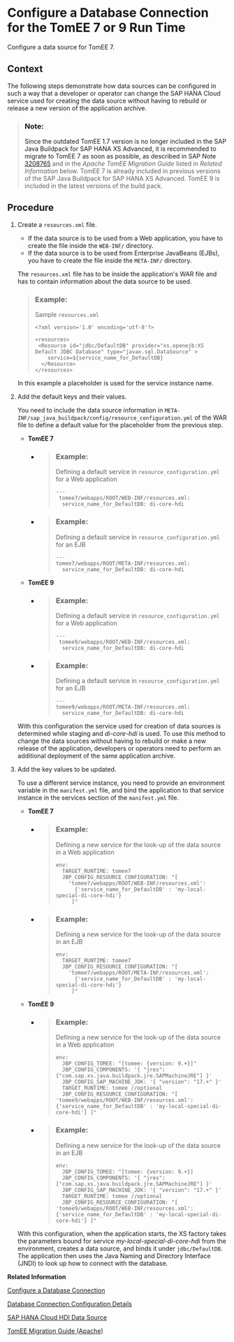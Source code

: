 <!-- loiob3092cdd8e754a08a9e86006a53c4cca -->

# Configure a Database Connection for the TomEE 7 or 9 Run Time

Configure a data source for TomEE 7.



<a name="loiob3092cdd8e754a08a9e86006a53c4cca__context_azc_zn2_dhb"/>

## Context

The following steps demonstrate how data sources can be configured in such a way that a developer or operator can change the SAP HANA Cloud service used for creating the data source without having to rebuild or release a new version of the application archive.

> ### Note:  
> Since the outdated TomEE 1.7 version is no longer included in the SAP Java Buildpack for SAP HANA XS Advanced, it is recommended to migrate to TomEE 7 as soon as possible, as described in SAP Note [3208765](https://me.sap.com/notes/3208765) and in the *Apache TomEE Migration Guide* listed in *Related Information* below. TomEE 7 is already included in previous versions of the SAP Java Buildpack for SAP HANA XS Advanced. TomEE 9 is included in the latest versions of the build pack.



<a name="loiob3092cdd8e754a08a9e86006a53c4cca__steps_rdj_xgz_jv"/>

## Procedure

1.  Create a `resources.xml` file.

    -   If the data source is to be used from a Web application, you have to create the file inside the `WEB-INF/` directory.
    -   If the data source is to be used from Enterprise JavaBeans \(EJBs\), you have to create the file inside the `META-INF/` directory.

    The `resources.xml` file has to be inside the application's WAR file and has to contain information about the data source to be used.

    > ### Example:  
    > Sample `resources.xml`
    > 
    > ```
    > <?xml version='1.0' encoding='utf-8'?>
    > 
    > <resources>
    >  <Resource id="jdbc/DefaultDB" provider="xs.openejb:XS Default JDBC Database" type="javax.sql.DataSource" >
    >     service=${service_name_for_DefaultDB}
    >   </Resource>
    > </resources>
    > 
    > ```

    In this example a placeholder is used for the service instance name.

2.  Add the default keys and their values.

    You need to include the data source information in `META-INF/sap_java_buildpack/config/resource_configuration.yml` of the WAR file to define a default value for the placeholder from the previous step.

    -   **TomEE 7**
        -   > ### Example:  
            > Defining a default service in `resource_configuration.yml` for a Web application
            > 
            > ```
            > ---
            >  tomee7/webapps/ROOT/WEB-INF/resources.xml:
            >   service_name_for_DefaultDB: di-core-hdi
            > ```

        -   > ### Example:  
            > Defining a default service in `resource_configuration.yml` for an EJB
            > 
            > ```
            > ---
            > tomee7/webapps/ROOT/META-INF/resources.xml:
            >   service_name_for_DefaultDB: di-core-hdi
            > ```



    -   **TomEE 9**
        -   > ### Example:  
            > Defining a default service in `resource_configuration.yml` for a Web application
            > 
            > ```
            > ---
            >  tomee9/webapps/ROOT/WEB-INF/resources.xml:
            >   service_name_for_DefaultDB: di-core-hdi
            > ```

        -   > ### Example:  
            > Defining a default service in `resource_configuration.yml` for an EJB
            > 
            > ```
            > ---
            > tomee9/webapps/ROOT/META-INF/resources.xml:
            >   service_name_for_DefaultDB: di-core-hdi
            > ```



    With this configuration the service used for creation of data sources is determined while staging and *di-core-hdi* is used. To use this method to change the data sources without having to rebuild or make a new release of the application, developers or operators need to perform an additional deployment of the same application archive.

3.  Add the key values to be updated.

    To use a different service instance, you need to provide an environment variable in the `manifest.yml` file, and bind the application to that service instance in the services section of the `manifest.yml` file.

    -   **TomEE 7**
        -   > ### Example:  
            > Defining a new service for the look-up of the data source in a Web application
            > 
            > ```
            > env:
            >   TARGET_RUNTIME: tomee7
            >   JBP_CONFIG_RESOURCE_CONFIGURATION: "[
            >     'tomee7/webapps/ROOT/WEB-INF/resources.xml':
            >       {'service_name_for_DefaultDB' : 'my-local-special-di-core-hdi'}
            >      ]"
            > 
            > ```

        -   > ### Example:  
            > Defining a new service for the look-up of the data source in an EJB
            > 
            > ```
            > env:
            >   TARGET_RUNTIME: tomee7
            >   JBP_CONFIG_RESOURCE_CONFIGURATION: "[
            >     'tomee7/webapps/ROOT/META-INF/resources.xml':
            >       {'service_name_for_DefaultDB' : 'my-local-special-di-core-hdi'}
            >      ]"
            > 
            > ```


    -   **TomEE 9**
        -   > ### Example:  
            > Defining a new service for the look-up of the data source in a Web application
            > 
            > ```
            > env:
            >   JBP_CONFIG_TOMEE: "[tomee: {version: 9.+}]"
            >   JBP_CONFIG_COMPONENTS: '{ "jres": ["com.sap.xs.java.buildpack.jre.SAPMachineJRE"] }'
            >   JBP_CONFIG_SAP_MACHINE_JDK: '{ "version": "17.+" }'
            >   TARGET_RUNTIME: tomee //optional
            >   JBP_CONFIG_RESOURCE_CONFIGURATION: "[ 'tomee9/webapps/ROOT/WEB-INF/resources.xml': {'service_name_for_DefaultDB' : 'my-local-special-di-core-hdi'} ]" 
            > ```

        -   > ### Example:  
            > Defining a new service for the look-up of the data source in an EJB
            > 
            > ```
            > env:
            >   JBP_CONFIG_TOMEE: "[tomee: {version: 9.+}]
            >   JBP_CONFIG_COMPONENTS: '{ "jres": ["com.sap.xs.java.buildpack.jre.SAPMachineJRE"] }'
            >   JBP_CONFIG_SAP_MACHINE_JDK: '{ "version": "17.+" }'
            >   TARGET_RUNTIME: tomee //optional  
            >   JBP_CONFIG_RESOURCE_CONFIGURATION: "[ 'tomee9/webapps/ROOT/WEB-INF/resources.xml': {'service_name_for_DefaultDB' : 'my-local-special-di-core-hdi'} ]"
            > ```



    With this configuration, when the application starts, the XS factory takes the parameters bound for service *my-local-special-di-core-hdi* from the environment, creates a data source, and binds it under `jdbc/DefaultDB`. The application then uses the Java Naming and Directory Interface \(JNDI\) to look up how to connect with the database.


**Related Information**  


[Configure a Database Connection](configure-a-database-connection-d462ffc.md "You can configure your application to use a database connection so that the application can persist its data.")

[Database Connection Configuration Details](database-connection-configuration-details-79d5638.md "Define details of the database connection used by your multitarget Java application in Cloud Foundry.")

[SAP HANA Cloud HDI Data Source](sap-hana-cloud-hdi-data-source-29639df.md "Set up HDI data sources for multitarget Java applications in SAP HANA Cloud.")

[TomEE Migration Guide \(Apache\)](http://help.sap.com/disclaimer?site=https://tomee.apache.org/developer/migration/tomee-1-to-7.html)

